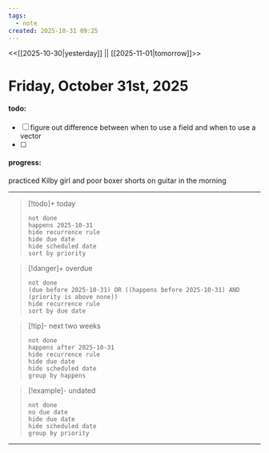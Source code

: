 ```yaml
---
tags:
  - note
created: 2025-10-31 09:25
---
```

<<[[2025-10-30|yesterday]] || [[2025-11-01|tomorrow]]>>
# Friday, October 31st, 2025
#### todo: 
- [ ] figure out difference between when to use a field and when to use a vector
- [ ] 


















#### progress:
practiced Kilby girl and poor boxer shorts on guitar in the morning


















---
> [!todo]+ today
> ```tasks
> not done
> happens 2025-10-31
> hide recurrence rule
> hide due date
> hide scheduled date
> sort by priority
> ```

> [!danger]+ overdue 
> ```tasks
> not done
> (due before 2025-10-31) OR ((happens before 2025-10-31) AND (priority is above none))
> hide recurrence rule
> sort by due date
> ```

> [!tip]- next two weeks
> ```tasks
> not done
> happens after 2025-10-31
> hide recurrence rule
> hide due date
> hide scheduled date
> group by happens
> ```

> [!example]- undated
> ```tasks
> not done
> no due date
> hide due date
> hide scheduled date
> group by priority
> ```

---









